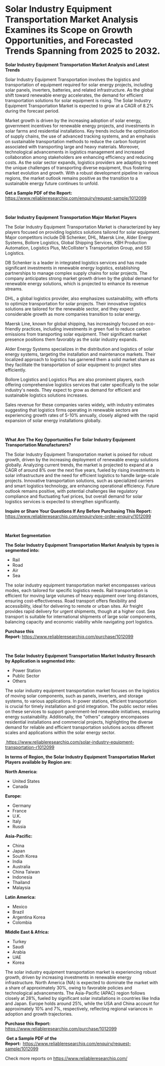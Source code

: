 <p><h1>Solar Industry Equipment Transportation Market Analysis Examines its Scope on Growth Opportunities, and Forecasted Trends Spanning from 2025 to 2032.</h1></p><p><strong>Solar Industry Equipment Transportation Market Analysis and Latest Trends</strong></p>
<p><p>Solar Industry Equipment Transportation involves the logistics and transportation of equipment required for solar energy projects, including solar panels, inverters, batteries, and related infrastructure. As the global shift toward renewable energy accelerates, the demand for efficient transportation solutions for solar equipment is rising. The Solar Industry Equipment Transportation Market is expected to grow at a CAGR of 8.2% during the forecast period.</p><p>Market growth is driven by the increasing adoption of solar energy, government incentives for renewable energy projects, and investments in solar farms and residential installations. Key trends include the optimization of supply chains, the use of advanced tracking systems, and an emphasis on sustainable transportation methods to reduce the carbon footprint associated with transporting large and heavy materials. Moreover, technological advancements in logistics management and increased collaboration among stakeholders are enhancing efficiency and reducing costs. As the solar sector expands, logistics providers are adapting to meet the unique challenges of transporting diverse equipment, thus fostering market evolution and growth. With a robust development pipeline in various regions, the market outlook remains positive as the transition to a sustainable energy future continues to unfold.</p></p>
<p><strong>Get a Sample PDF of the Report:&nbsp;</strong> <a href="https://www.reliableresearchiq.com/enquiry/request-sample/1012099?utm_campaign=2282&utm_medium=2&utm_source=Github&utm_content=ia&utm_term=08032025&utm_id=solar-industry-equipment-transportation">https://www.reliableresearchiq.com/enquiry/request-sample/1012099</a></p>
<p>&nbsp;</p>
<p><strong>Solar Industry Equipment Transportation Major Market Players</strong></p>
<p><p>The Solar Industry Equipment Transportation Market is characterized by key players focused on providing logistics solutions tailored for solar equipment. Major competitors include DB Schenker, DHL, Maersk Line, Alder Energy Systems, Bollore Logistics, Global Shipping Services, KBH Production Automation, Logistics Plus, McCollister's Transportation Group, and SSI Logistics.</p><p>DB Schenker is a leader in integrated logistics services and has made significant investments in renewable energy logistics, establishing partnerships to manage complex supply chains for solar projects. The company anticipates strong market growth driven by the global demand for renewable energy solutions, which is projected to enhance its revenue streams.</p><p>DHL, a global logistics provider, also emphasizes sustainability, with efforts to optimize transportation for solar projects. Their innovative logistics solutions are tailored for the renewable sector, and they expect considerable growth as more companies transition to solar energy.</p><p>Maersk Line, known for global shipping, has increasingly focused on eco-friendly practices, including investments in green fuel to reduce carbon emissions from transporting solar equipment. Their significant market presence positions them favorably as the solar industry expands.</p><p>Alder Energy Systems specializes in the distribution and logistics of solar energy systems, targeting the installation and maintenance markets. Their localized approach to logistics has garnered them a solid market share as they facilitate the transportation of solar equipment to project sites efficiently.</p><p>Bollore Logistics and Logistics Plus are also prominent players, each offering comprehensive logistics services that cater specifically to the solar industry's needs. They expect to grow as demand for efficient and sustainable logistics solutions increases.</p><p>Sales revenue for these companies varies widely, with industry estimates suggesting that logistics firms operating in renewable sectors are experiencing growth rates of 5-10% annually, closely aligned with the rapid expansion of solar energy installations globally.</p></p>
<p>&nbsp;</p>
<p><strong>What Are The Key Opportunities For Solar Industry Equipment Transportation Manufacturers?</strong></p>
<p><p>The Solar Industry Equipment Transportation market is poised for robust growth, driven by the increasing deployment of renewable energy solutions globally. Analyzing current trends, the market is projected to expand at a CAGR of around 8% over the next five years, fueled by rising investments in solar infrastructure and the need for efficient logistics to handle large-scale projects. Innovative transportation solutions, such as specialized carriers and smart logistics technology, are enhancing operational efficiency. Future outlook remains positive, with potential challenges like regulatory compliance and fluctuating fuel prices, but overall demand for solar logistics services is expected to strengthen significantly.</p></p>
<p><strong>Inquire or Share Your Questions If Any Before Purchasing This Report:</strong> <a href="https://www.reliableresearchiq.com/enquiry/pre-order-enquiry/1012099?utm_campaign=2282&utm_medium=2&utm_source=Github&utm_content=ia&utm_term=08032025&utm_id=solar-industry-equipment-transportation">https://www.reliableresearchiq.com/enquiry/pre-order-enquiry/1012099</a></p>
<p>&nbsp;</p>
<p><strong>Market Segmentation</strong></p>
<p><strong>The Solar Industry Equipment Transportation Market Analysis by types is segmented into:</strong></p>
<p><ul><li>Rail</li><li>Road</li><li>Air</li><li>Sea</li></ul></p>
<p><p>The solar industry equipment transportation market encompasses various modes, each tailored for specific logistics needs. Rail transportation is efficient for moving large volumes of heavy equipment over long distances, ensuring cost-effectiveness. Road transport offers flexibility and accessibility, ideal for delivering to remote or urban sites. Air freight provides rapid delivery for urgent shipments, though at a higher cost. Sea transport is suitable for international shipments of large solar components, balancing capacity and economic viability while navigating port logistics.</p></p>
<p><strong>Purchase this Report:&nbsp;</strong><a href="https://www.reliableresearchiq.com/purchase/1012099?utm_campaign=2282&utm_medium=2&utm_source=Github&utm_content=ia&utm_term=08032025&utm_id=solar-industry-equipment-transportation">https://www.reliableresearchiq.com/purchase/1012099</a></p>
<p>&nbsp;</p>
<p><strong>The Solar Industry Equipment Transportation Market Industry Research by Application is segmented into:</strong></p>
<p><ul><li>Power Station</li><li>Public Sector</li><li>Others</li></ul></p>
<p><p>The solar industry equipment transportation market focuses on the logistics of moving solar components, such as panels, inverters, and storage systems, to various applications. In power stations, efficient transportation is crucial for timely installation and grid integration. The public sector relies on these services to support government-led renewable initiatives, ensuring energy sustainability. Additionally, the "others" category encompasses residential installations and commercial projects, highlighting the diverse demand for reliable and efficient transportation solutions across different scales and applications within the solar energy sector.</p></p>
<p><a href="https://www.reliableresearchiq.com/solar-industry-equipment-transportation-r1012099?utm_campaign=2282&utm_medium=2&utm_source=Github&utm_content=ia&utm_term=08032025&utm_id=solar-industry-equipment-transportation">&nbsp;https://www.reliableresearchiq.com/solar-industry-equipment-transportation-r1012099</a></p>
<p><strong>In terms of Region, the Solar Industry Equipment Transportation Market Players available by Region are:</strong></p>
<p>
    <p> <strong> North America: </strong>
        <ul>
            <li>United States</li>
            <li>Canada</li>
        </ul>
        </p> 
    <p> <strong> Europe: </strong>
        <ul>
            <li>Germany</li>
            <li>France</li>
            <li>U.K.</li>
            <li>Italy</li>
            <li>Russia</li>
        </ul>
        </p> 
    <p> <strong> Asia-Pacific: </strong>
        <ul>
            <li>China</li>
            <li>Japan</li>
            <li>South Korea</li>
            <li>India</li>
            <li>Australia</li>
            <li>China Taiwan</li>
            <li>Indonesia</li>
            <li>Thailand</li>
            <li>Malaysia</li>
        </ul>
        </p> 
    <p> <strong> Latin America: </strong>
        <ul>
            <li>Mexico</li>
            <li>Brazil</li>
            <li>Argentina Korea</li>
            <li>Colombia</li>
        </ul>
        </p> 
    <p> <strong> Middle East & Africa: </strong>
        <ul>
            <li>Turkey</li>
            <li>Saudi</li>
            <li>Arabia</li>
            <li>UAE</li>
            <li>Korea</li>
        </ul>
    </p>
    </p>
<p><p>The solar industry equipment transportation market is experiencing robust growth, driven by increasing investments in renewable energy infrastructure. North America (NA) is expected to dominate the market with a share of approximately 30%, owing to favorable policies and technological advancements. The Asia-Pacific (APAC) region follows closely at 28%, fueled by significant solar installations in countries like India and Japan. Europe holds around 25%, while the USA and China account for approximately 10% and 7%, respectively, reflecting regional variances in adoption and growth trajectories.</p></p>
<p><strong>Purchase this Report: </strong><a href="https://www.reliableresearchiq.com/purchase/1012099?utm_campaign=2282&utm_medium=2&utm_source=Github&utm_content=ia&utm_term=08032025&utm_id=solar-industry-equipment-transportation">https://www.reliableresearchiq.com/purchase/1012099</a></p>
<p>&nbsp;<strong>Get a Sample PDF of the Report:&nbsp;&nbsp;</strong><a href="https://www.reliableresearchiq.com/enquiry/request-sample/1012099?utm_campaign=2282&utm_medium=2&utm_source=Github&utm_content=ia&utm_term=08032025&utm_id=solar-industry-equipment-transportation">https://www.reliableresearchiq.com/enquiry/request-sample/1012099</a></p>
<p><strong></strong></p>
<p>Check more reports on <a href="https://www.reliableresearchiq.com/?utm_campaign=2282&utm_medium=2&utm_source=Github&utm_content=ia&utm_term=08032025&utm_id=solar-industry-equipment-transportation">https://www.reliableresearchiq.com/</a></p>